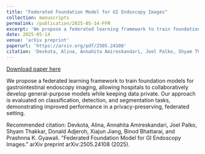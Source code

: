 ```yaml
---
title: "Federated Foundation Model for GI Endoscopy Images"
collection: manuscripts
permalink: /publication/2025-05-14-FFM
excerpt: 'We propose a federated learning framework to train foundation models for gastrointestinal endoscopy imaging, allowing hospitals to collaboratively develop general-purpose models while keeping data private. Our approach is evaluated on classification, detection, and segmentation tasks, demonstrating improved performance in a privacy-preserving, federated setting.'
date: 2025-05-14
venue: 'arXiv preprint'
paperurl: 'https://arxiv.org/pdf/2505.24108'
citation: 'Devkota, Alina, Annahita Amireskandari, Joel Palko, Shyam Thakkar, Donald Adjeroh, Xiajun Jiang, Binod Bhattarai, and Prashnna K. Gyawali. &quot;Federated Foundation Model for GI Endoscopy Images.&quot; arXiv preprint arXiv:2505.24108 (2025).'
---
```


<a href='https://arxiv.org/pdf/2505.24108'>Download paper here</a>

We propose a federated learning framework to train foundation models for gastrointestinal endoscopy imaging, allowing hospitals to collaboratively develop general-purpose models while keeping data private. Our approach is evaluated on classification, detection, and segmentation tasks, demonstrating improved performance in a privacy-preserving, federated setting.

Recommended citation: Devkota, Alina, Annahita Amireskandari, Joel Palko, Shyam Thakkar, Donald Adjeroh, Xiajun Jiang, Binod Bhattarai, and Prashnna K. Gyawali. "Federated Foundation Model for GI Endoscopy Images." arXiv preprint arXiv:2505.24108 (2025).
